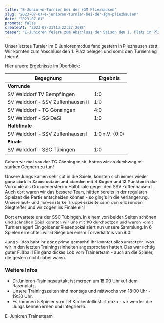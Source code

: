 ```yaml
---
title: "E-Junioren-Turnier bei der SGM Pliezhausen"
slug: "2023-07-03-e-junioren-turnier-bei-der-sgm-pliezhausen"
date: "2023-07-03"
promote: false
createdAt: "2023-07-31T13:22:27.208Z"
teaser: "E-Junioren feiern zum Abschluss der Saison den 1. Platz in Pliezhausen"
---
```

Unser letztes Turnier im E-Juniorenmodus fand gestern in Pliezhausen statt. Wir konnten zum Abschluss den 1. Platz belegen und somit den Turniersieg feiern!

Hier unsere Ergebnisse im Überblick:

| Begegnung | Ergebnis |
| --- | --- |
| **Vorrunde** | | 
| SV Walddorf  TV Bempflingen | 1:0 |
| SV Walddorf - SSV Zuffenhausen II | 1:0 |
| SV Walddorf - TG Gönningen | 4:0 |
| SV Walddorf - SG DeSi | 1:0 |
| **Halbfinale** | | 
| SV Walddorf - SSV Zuffenhausen I | 1:0 n.V. (0:0) |
| **Finale** ||
| SV Walddorf - SSC Tübingen | 1:0 |

Sehen wir mal von der TG Gönningen ab, hatten wir es durchweg mit starken Gegnern zu tun!

Unsere Jungs kamen sehr gut in die Spiele, konnten sich immer wieder ganz stark in Szene setzen und standen mit 4 Siegen und 12 Punkten in der Vorrunde als Gruppenerster im Halbfinale gegen den SSV Zuffenhausen I. Auch dort waren wir das bessere Team, hätten bereits in der regulären Spielzeit die Partie entscheiden können - so ging's in die Verlängerung. Unsere lauf- und nervenstarke Truppe erzielte dann den erlösenden Siegtreffer und wir zogen ins Finale ein!

Dort erwartete uns der SSC Tübingen. In einem von beiden Seiten schönen und schnellen Spiel konnten wir uns mit 1:0 durchsetzen und waren somit Turniersieger! Ein goldener Riesenpokal ziert nun unsere Sammlung. In 6 Spielen erreichten wir 6 Siege bei einem Torverhältnis von 9:0!

Jungs - das habt Ihr ganz prima gemacht! Ihr konntet alles umsetzen, was wir in den letzten Trainingseinheiten angesprochen hatten. Das war richtig guter Fußball! Ein ganz dickes Lob vom Trainerteam - auch an die Spieler, die gestern nicht dabei waren.
 
### Weitere Infos

* D-Junioren-Trainingsauftakt ist morgen um 18:00 Uhr auf dem Rasenplatz.
* Unsere Trainingszeiten sind montags und mittwochs von 18:00 Uhr  - 19:30 Uhr.
* Es kommen 5 Spieler vom TB Kirchentellinsfurt dazu - wir werden die Jungs kennenlernen und integrieren.

E-Junioren Trainerteam
